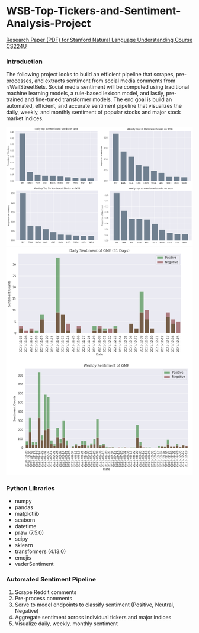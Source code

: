 # WSB-Top-Tickers-and-Sentiment-Analysis-Project

<a href="https://github.com/rnop/WSB-Top-Tickers-and-Sentiment-Analysis-Project/blob/main/Social%20Media%20Sentiment%20of%20Financial%20Groups.pdf" target="_blank">Research Paper (PDF) for Stanford Natural Language Understanding Course CS224U</a>

### Introduction
The following project looks to build an efficient pipeline that scrapes, pre-processes, and extracts sentiment from social media comments from r/WallStreetBets. Social media sentiment will be computed using traditional machine learning models, a rule-based lexicon model, and lastly, pre-trained and fine-tuned transformer models. The end goal is build an automated, efficient, and accurate sentiment pipeline that visualizes the daily, weekly, and monthly sentiment of popular stocks and major stock market indices.  

![alt text](https://github.com/rnop/WSB-Top-Tickers-and-Sentiment-Analysis-Project/blob/main/top_mentions.png)
![alt text](https://github.com/rnop/WSB-Top-Tickers-and-Sentiment-Analysis-Project/blob/main/GME_sentiment.png)

### Python Libraries
* numpy
* pandas
* matplotlib
* seaborn
* datetime
* praw (7.5.0)
* scipy
* sklearn
* transformers (4.13.0)
* emojis
* vaderSentiment

### Automated Sentiment Pipeline
1. Scrape Reddit comments
2. Pre-process comments
3. Serve to model endpoints to classify sentiment (Positive, Neutral, Negative)
4. Aggregate sentiment across individual tickers and major indices
5. Visualize daily, weekly, monthly sentiment 
